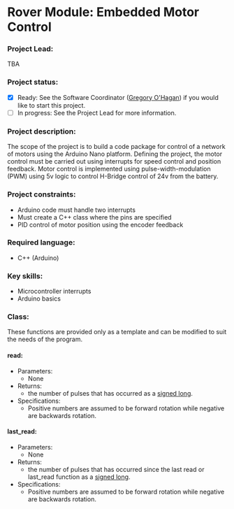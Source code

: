 # Rover Module: Embedded Motor Control

### Project Lead:
TBA

### Project status:
 - [x] Ready: See the Software Coordinator ([Gregory O'Hagan](https://github.com/Gregory-OHagan)) if you would like to start this project.
 - [ ] In progress: See the Project Lead for more information.

### Project description:
The scope of the project is to build a code package for control of a network of motors using the Arduino Nano platform.  Defining the project, the motor control must be carried out using interrupts for speed control and position feedback.  Motor control is implemented using pulse-width-modulation (PWM) using 5v logic to control H-Bridge control of 24v from the battery.

### Project constraints:
 * Arduino code must handle two interrupts
 * Must create a C++ class where the pins are specified
 * PID control of motor position using the encoder feedback

### Required language:
 * C++ (Arduino)

### Key skills:
 * Microcontroller interrupts
 * Arduino basics 

### Class:
These functions are provided only as a template and can be modified to suit the needs of the program.

#### read:
 * Parameters:
   * None
 * Returns:
   * the number of pulses that has occurred as a [signed long](https://learn.sparkfun.com/tutorials/data-types-in-arduino).
 * Specifications:
   * Positive numbers are assumed to be forward rotation while negative are backwards rotation.

#### last_read:
* Parameters:
  * None
* Returns:
  * the number of pulses that has occurred since the last read or last_read function as a [signed long](https://learn.sparkfun.com/tutorials/data-types-in-arduino).
* Specifications:
  * Positive numbers are assumed to be forward rotation while negative are backwards rotation.
